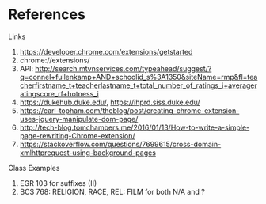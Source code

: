 # References  

Links  
1. https://developer.chrome.com/extensions/getstarted
2. chrome://extensions/
3. API: http://search.mtvnservices.com/typeahead/suggest/?q=connel+fullenkamp+AND+schoolid_s%3A1350&siteName=rmp&fl=teacherfirstname_t+teacherlastname_t+total_number_of_ratings_i+averageratingscore_rf+hotness_i
4. https://dukehub.duke.edu/, https://ihprd.siss.duke.edu/
5. https://carl-topham.com/theblog/post/creating-chrome-extension-uses-jquery-manipulate-dom-page/
6. http://tech-blog.tomchambers.me/2016/01/13/How-to-write-a-simple-page-rewriting-Chrome-extension/
7. https://stackoverflow.com/questions/7699615/cross-domain-xmlhttprequest-using-background-pages


Class Examples 
1. EGR 103 for suffixes (II)
2. BCS 768: RELIGION, RACE, REL: FILM for both N/A and ? 